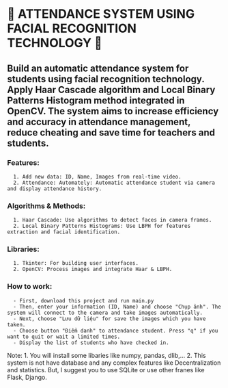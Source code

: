#  🤖 ATTENDANCE SYSTEM USING FACIAL RECOGNITION TECHNOLOGY 🤖


##       Build an automatic attendance system for students using facial recognition technology. Apply Haar Cascade algorithm and Local Binary Patterns Histogram method integrated in OpenCV. The system aims to increase efficiency and accuracy in attendance management, reduce cheating and save time for teachers and students.


### Features:
      1. Add new data: ID, Name, Images from real-time video.
      2. Attendance: Automately: Automatic attendance student via camera and display attendance history.
      
### Algorithms & Methods:
      1. Haar Cascade: Use algorithms to detect faces in camera frames.
      2. Local Binary Patterns Histograms: Use LBPH for features extraction and facial identification.

### Libraries:
      1. Tkinter: For building user interfaces.
      2. OpenCV: Process images and integrate Haar & LBPH.

### How to work:
      - First, download this project and run main.py
      - Then, enter your information (ID, Name) and choose "Chụp ảnh". The system will connect to the camera and take images automatically.
      - Next, choose "Lưu dữ liệu" for save the images which you have taken.
      - Choose button "Điểm danh" to attendance student. Press "q" if you want to quit or wait a limited times.
      - Display the list of students who have checked in.

Note: 
      1. You will install some libaries like numpy, pandas, dlib,... 
      2. This system is not have database and any complex features like Decentralization and statistics. But, I suggest you to use SQLite or use other franes like Flask, Django. 
